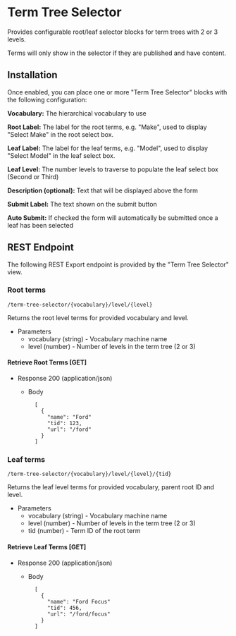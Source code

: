 # Term Tree Selector

Provides configurable root/leaf selector blocks for term trees with 2 or 3 levels.

Terms will only show in the selector if they are published and have content.

## Installation

Once enabled, you can place one or more "Term Tree Selector" blocks
with the following configuration:

**Vocabulary:** The hierarchical vocabulary to use

**Root Label:** The label for the root terms, e.g. "Make", used to
display "Select Make" in the root select box.

**Leaf Label:** The label for the leaf terms, e.g. "Model", used to
display "Select Model" in the leaf select box.

**Leaf Level:** The number levels to traverse to populate the leaf
select box (Second or Third)

**Description (optional):** Text that will be displayed above the form

**Submit Label:** The text shown on the submit button

**Auto Submit:** If checked the form will automatically be submitted 
once a leaf has been selected

## REST Endpoint
The following REST Export endpoint is provided by the
"Term Tree Selector" view.

### Root terms
```
/term-tree-selector/{vocabulary}/level/{level}
```
Returns the root level terms for provided vocabulary and level.

+ Parameters
    + vocabulary (string) - Vocabulary machine name
    + level (number) - Number of levels in the term tree (2 or 3)

#### Retrieve Root Terms [GET]

+ Response 200 (application/json)

    + Body

            [
              {
                "name": "Ford"
                "tid": 123,
                "url": "/ford"
              }
            ]

### Leaf terms
```
/term-tree-selector/{vocabulary}/level/{level}/{tid}
```
Returns the leaf level terms for provided vocabulary, parent root ID and level.

+ Parameters
    + vocabulary (string) - Vocabulary machine name
    + level (number) - Number of levels in the term tree (2 or 3)
    + tid (number) - Term ID of the root term

#### Retrieve Leaf Terms [GET]

+ Response 200 (application/json)

    + Body

            [
              {
                "name": "Ford Focus"
                "tid": 456,
                "url": "/ford/focus"
              }
            ]
